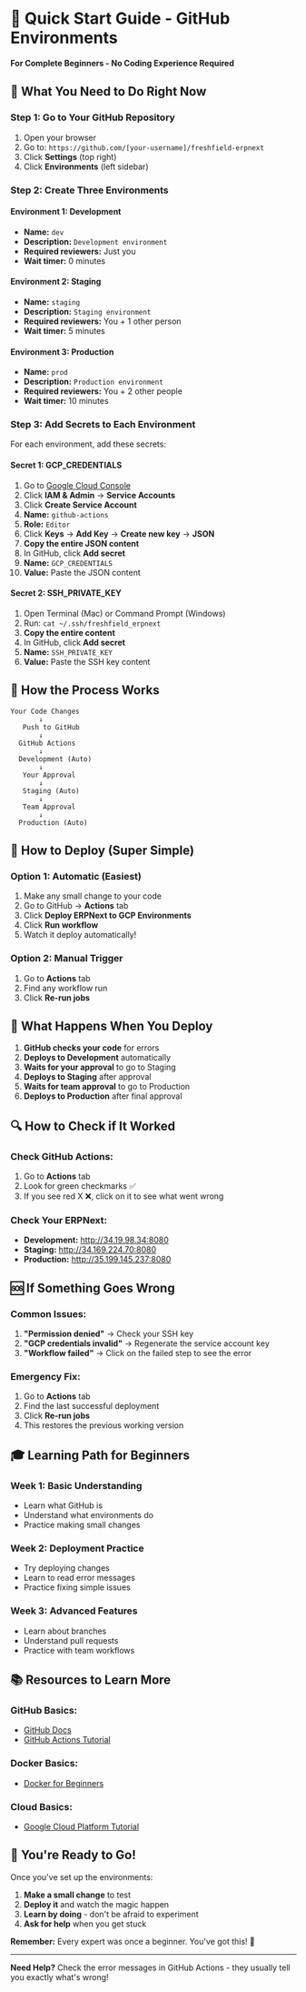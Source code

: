 # 🚀 Quick Start Guide - GitHub Environments

**For Complete Beginners - No Coding Experience Required**

## 🎯 **What You Need to Do Right Now**

### **Step 1: Go to Your GitHub Repository**
1. Open your browser
2. Go to: `https://github.com/[your-username]/freshfield-erpnext`
3. Click **Settings** (top right)
4. Click **Environments** (left sidebar)

### **Step 2: Create Three Environments**

#### **Environment 1: Development**
- **Name:** `dev`
- **Description:** `Development environment`
- **Required reviewers:** Just you
- **Wait timer:** 0 minutes

#### **Environment 2: Staging**
- **Name:** `staging`
- **Description:** `Staging environment`
- **Required reviewers:** You + 1 other person
- **Wait timer:** 5 minutes

#### **Environment 3: Production**
- **Name:** `prod`
- **Description:** `Production environment`
- **Required reviewers:** You + 2 other people
- **Wait timer:** 10 minutes

### **Step 3: Add Secrets to Each Environment**

For each environment, add these secrets:

#### **Secret 1: GCP_CREDENTIALS**
1. Go to [Google Cloud Console](https://console.cloud.google.com)
2. Click **IAM & Admin** → **Service Accounts**
3. Click **Create Service Account**
4. **Name:** `github-actions`
5. **Role:** `Editor`
6. Click **Keys** → **Add Key** → **Create new key** → **JSON**
7. **Copy the entire JSON content**
8. In GitHub, click **Add secret**
9. **Name:** `GCP_CREDENTIALS`
10. **Value:** Paste the JSON content

#### **Secret 2: SSH_PRIVATE_KEY**
1. Open Terminal (Mac) or Command Prompt (Windows)
2. Run: `cat ~/.ssh/freshfield_erpnext`
3. **Copy the entire content**
4. In GitHub, click **Add secret**
5. **Name:** `SSH_PRIVATE_KEY`
6. **Value:** Paste the SSH key content

## 🔄 **How the Process Works**

```
Your Code Changes
       ↓
   Push to GitHub
       ↓
  GitHub Actions
       ↓
  Development (Auto)
       ↓
   Your Approval
       ↓
   Staging (Auto)
       ↓
   Team Approval
       ↓
  Production (Auto)
```

## 📱 **How to Deploy (Super Simple)**

### **Option 1: Automatic (Easiest)**
1. Make any small change to your code
2. Go to GitHub → **Actions** tab
3. Click **Deploy ERPNext to GCP Environments**
4. Click **Run workflow**
5. Watch it deploy automatically!

### **Option 2: Manual Trigger**
1. Go to **Actions** tab
2. Find any workflow run
3. Click **Re-run jobs**

## 🎯 **What Happens When You Deploy**

1. **GitHub checks your code** for errors
2. **Deploys to Development** automatically
3. **Waits for your approval** to go to Staging
4. **Deploys to Staging** after approval
5. **Waits for team approval** to go to Production
6. **Deploys to Production** after final approval

## 🔍 **How to Check if It Worked**

### **Check GitHub Actions:**
1. Go to **Actions** tab
2. Look for green checkmarks ✅
3. If you see red X ❌, click on it to see what went wrong

### **Check Your ERPNext:**
- **Development:** http://34.19.98.34:8080
- **Staging:** http://34.169.224.70:8080
- **Production:** http://35.199.145.237:8080

## 🆘 **If Something Goes Wrong**

### **Common Issues:**
1. **"Permission denied"** → Check your SSH key
2. **"GCP credentials invalid"** → Regenerate the service account key
3. **"Workflow failed"** → Click on the failed step to see the error

### **Emergency Fix:**
1. Go to **Actions** tab
2. Find the last successful deployment
3. Click **Re-run jobs**
4. This restores the previous working version

## 🎓 **Learning Path for Beginners**

### **Week 1: Basic Understanding**
- Learn what GitHub is
- Understand what environments do
- Practice making small changes

### **Week 2: Deployment Practice**
- Try deploying changes
- Learn to read error messages
- Practice fixing simple issues

### **Week 3: Advanced Features**
- Learn about branches
- Understand pull requests
- Practice with team workflows

## 📚 **Resources to Learn More**

### **GitHub Basics:**
- [GitHub Docs](https://docs.github.com/en/get-started)
- [GitHub Actions Tutorial](https://docs.github.com/en/actions/learn-github-actions)

### **Docker Basics:**
- [Docker for Beginners](https://docs.docker.com/get-started/)

### **Cloud Basics:**
- [Google Cloud Platform Tutorial](https://cloud.google.com/docs/get-started)

## 🎉 **You're Ready to Go!**

Once you've set up the environments:
1. **Make a small change** to test
2. **Deploy it** and watch the magic happen
3. **Learn by doing** - don't be afraid to experiment
4. **Ask for help** when you get stuck

**Remember:** Every expert was once a beginner. You've got this! 🚀

---

**Need Help?** Check the error messages in GitHub Actions - they usually tell you exactly what's wrong!
